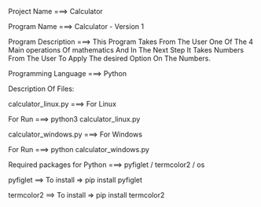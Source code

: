 Project Name ===> Calculator

Program Name ===> Calculator - Version 1

Program Description ===> This Program Takes From The User One Of The 4 Main operations Of mathematics And In The Next Step It Takes Numbers From The User To Apply The desired Option On The Numbers.

Programming Language ===> Python

Description Of Files:

calculator_linux.py ===> For Linux 

For Run ===> python3 calculator_linux.py

calculator_windows.py ===> For Windows

For Run ===> python calculator_windows.py

Required packages for Python ===> pyfiglet / termcolor2 / os 

pyfiglet ==> To install => pip install pyfiglet

termcolor2 ==> To install => pip install termcolor2
